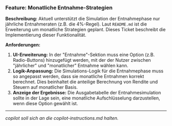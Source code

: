 ### Feature: Monatliche Entnahme-Strategien

**Beschreibung:**
Aktuell unterstützt die Simulation der Entnahmephase nur jährliche Entnahmeraten (z.B. die 4%-Regel). Laut `README.md` ist die Erweiterung um monatliche Strategien geplant. Dieses Ticket beschreibt die Implementierung dieser Funktionalität.

**Anforderungen:**
1.  **UI-Erweiterung:** In der "Entnahme"-Sektion muss eine Option (z.B. Radio-Buttons) hinzugefügt werden, mit der der Nutzer zwischen "jährlicher" und "monatlicher" Entnahme wählen kann.
2.  **Logik-Anpassung:** Die Simulations-Logik für die Entnahmephase muss so angepasst werden, dass sie monatliche Entnahmen korrekt berechnet. Dies beinhaltet die anteilige Berechnung von Rendite und Steuern auf monatlicher Basis.
3.  **Anzeige der Ergebnisse:** Die Ausgabetabelle der Entnahmesimulation sollte in der Lage sein, eine monatliche Aufschlüsselung darzustellen, wenn diese Option gewählt ist.

---
*copilot soll sich an die copilot-instructions.md halten.*
